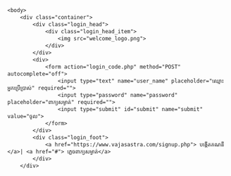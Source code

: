 <html><head>
	    <link rel="shortcut icon" type="image/png" href="favicon.png">
		<title> វេជ្ជសាស្ត្រា-ច្រកចូល</title> 
		<meta charset="UTF-8">
		<link rel="stylesheet" href="frontstyle.css"> 
	</head> 

	<body>
		<div class="container"> 
			<div class="login_head">
			    <div class="login_head_item">
			    	<img src="welcome_logo.png">    
			    </div>
			</div>
            <div> 
			    <form action="login_code.php" method="POST" autocomplete="off"> 
			    	<input type="text" name="user_name" placeholder="ឈ្មោះអ្នកប្រើប្រាស់" required="">
			    	<input type="password" name="password" placeholder="ពាក្យសម្ងាត់" required=""> 
			    	<input type="submit" id="submit" name="submit" value="ចូល"> 
		    	</form> 
            </div>
			<div class="login_foot"> 
				<a href="https://www.vajasastra.com/signup.php"> បង្កើតគណនី </a>| <a href="#"> ភ្លេចពាក្យសម្ងាត់</a>
			</div> 
		</div> 
	
 </body></html>
